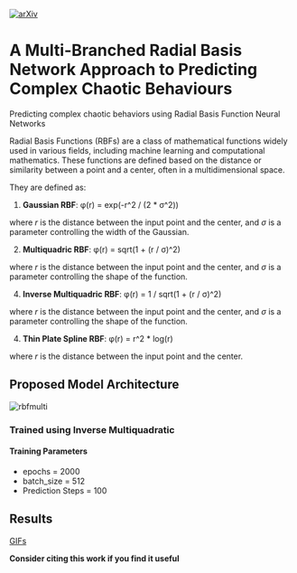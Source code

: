 [![arXiv](https://img.shields.io/badge/arXiv-1234.56789-b31b1b.svg)](https://arxiv.org/abs/2404.00618)

# A Multi-Branched Radial Basis Network Approach to Predicting Complex Chaotic Behaviours
Predicting complex chaotic behaviors using Radial Basis Function Neural Networks 




Radial Basis Functions (RBFs) are a class of mathematical functions widely used in various fields, including machine learning and computational mathematics. These functions are defined based on the distance or similarity between a point and a center, often in a multidimensional space.

They are defined as:

1. **Gaussian RBF**:
φ(r) = exp(-r^2 / (2 * σ^2))

where *r* is the distance between the input point and the center, and *σ* is a parameter controlling the width of the Gaussian.

2. **Multiquadric RBF**:
φ(r) = sqrt(1 + (r / σ)^2)

where *r* is the distance between the input point and the center, and *σ* is a parameter controlling the shape of the function.

4. **Inverse Multiquadric RBF**:
φ(r) = 1 / sqrt(1 + (r / σ)^2)

where *r* is the distance between the input point and the center, and *σ* is a parameter controlling the shape of the function.

4. **Thin Plate Spline RBF**:
φ(r) = r^2 * log(r)

where *r* is the distance between the input point and the center.

## Proposed Model Architecture 

![rbfmulti](https://github.com/chungimungi/A-Multi-Branched-Radial-Basis-Network-Approach-to-Predicting-Complex-Chaotic-Behaviours/assets/90822297/14590960-a8ca-4712-8b22-f54e958dfa8e)


### Trained using Inverse Multiquadratic
#### Training Parameters
- epochs = 2000
- batch_size = 512
- Prediction Steps = 100

## Results

[GIFs](https://drive.google.com/drive/folders/1l-uGRRqru-eUcQGWe73-svW-konhBoBa?usp=sharing)

**Consider citing this work if you find it useful**



